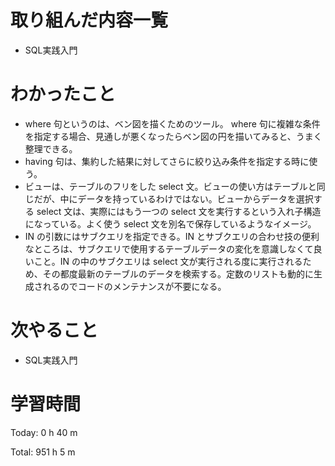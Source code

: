 # 取り組んだ内容一覧
- SQL実践入門

# わかったこと
- where 句というのは、ベン図を描くためのツール。 where 句に複雑な条件を指定する場合、見通しが悪くなったらベン図の円を描いてみると、うまく整理できる。
- having 句は、集約した結果に対してさらに絞り込み条件を指定する時に使う。
- ビューは、テーブルのフリをした select 文。ビューの使い方はテーブルと同じだが、中にデータを持っているわけではない。ビューからデータを選択する select 文は、実際にはもう一つの select 文を実行するという入れ子構造になっている。よく使う select 文を別名で保存しているようなイメージ。
- IN の引数にはサブクエリを指定できる。IN とサブクエリの合わせ技の便利なところは、サブクエリで使用するテーブルデータの変化を意識しなくて良いこと。IN の中のサブクエリは select 文が実行される度に実行されるため、その都度最新のテーブルのデータを検索する。定数のリストも動的に生成されるのでコードのメンテナンスが不要になる。

# 次やること
- SQL実践入門

# 学習時間
Today: 0 h 40 m

Total: 951 h 5 m
